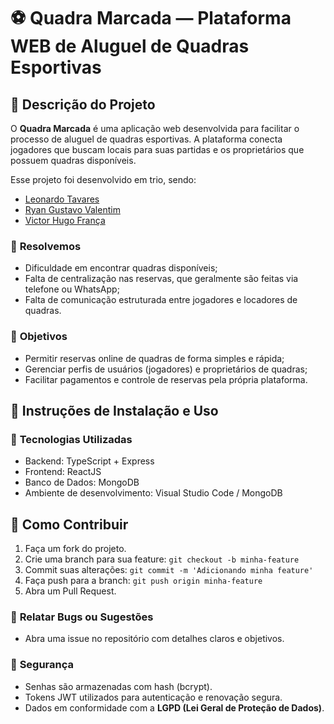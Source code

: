 # ⚽ Quadra Marcada — Plataforma WEB de Aluguel de Quadras Esportivas


## 📜 Descrição do Projeto

O **Quadra Marcada** é uma aplicação web desenvolvida para facilitar o processo de aluguel de quadras esportivas. A plataforma conecta jogadores que buscam locais para suas partidas e os proprietários que possuem quadras disponíveis. 

Esse projeto foi desenvolvido em trio, sendo:

- [Leonardo Tavares](https://github.com/LeonardoTavDev14)
- [Ryan Gustavo Valentim](https://github.com/ryangvdelima)
- [Victor Hugo França](https://github.com/VictorFrancaP)


### 🚩 **Resolvemos**
- Dificuldade em encontrar quadras disponíveis;
- Falta de centralização nas reservas, que geralmente são feitas via telefone ou WhatsApp;
- Falta de comunicação estruturada entre jogadores e locadores de quadras.

### 🎯 **Objetivos**
- Permitir reservas online de quadras de forma simples e rápida;
- Gerenciar perfis de usuários (jogadores) e proprietários de quadras;
- Facilitar pagamentos e controle de reservas pela própria plataforma.

## 🚀 Instruções de Instalação e Uso

### 🔧 **Tecnologias Utilizadas**
- Backend: TypeScript + Express
- Frontend: ReactJS
- Banco de Dados: MongoDB
- Ambiente de desenvolvimento: Visual Studio Code / MongoDB

## 🤝 Como Contribuir

1. Faça um fork do projeto.
2. Crie uma branch para sua feature: `git checkout -b minha-feature`
3. Commit suas alterações: `git commit -m 'Adicionando minha feature'`
4. Faça push para a branch: `git push origin minha-feature`
5. Abra um Pull Request.

### 🐛 **Relatar Bugs ou Sugestões**
- Abra uma issue no repositório com detalhes claros e objetivos.

### 🔐 **Segurança**
- Senhas são armazenadas com hash (bcrypt).
- Tokens JWT utilizados para autenticação e renovação segura.
- Dados em conformidade com a **LGPD (Lei Geral de Proteção de Dados)**.



